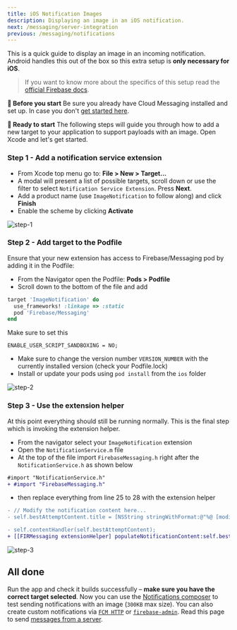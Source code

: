 ```yaml
---
title: iOS Notification Images
description: Displaying an image in an iOS notification.
next: /messaging/server-integration
previous: /messaging/notifications
---
```


This is a quick guide to display an image in an incoming notification. Android handles this out of the box so this extra setup is **only necessary for iOS**.

> If you want to know more about the specifics of this setup read the [official Firebase docs](https://firebase.google.com/docs/cloud-messaging/ios/send-image).

**🚨 Before you start**
Be sure you already have Cloud Messaging installed and set up. In case you don't [get started here](/messaging/usage).

**🏁 Ready to start**
The following steps will guide you through how to add a new target to your application to support payloads with an image. Open Xcode and let's get started.

### Step 1 - Add a notification service extension

- From Xcode top menu go to: **File > New > Target...**
- A modal will present a list of possible targets, scroll down or use the filter to select `Notification Service Extension`. Press **Next**.
- Add a product name (use `ImageNotification` to follow along) and click **Finish**
- Enable the scheme by clicking **Activate**

![step-1](/assets/docs/messaging/ios-notification-images-step-1.gif)

### Step 2 - Add target to the Podfile

Ensure that your new extension has access to Firebase/Messaging pod by adding it in the Podfile:

- From the Navigator open the Podfile: **Pods > Podfile**
- Scroll down to the bottom of the file and add

```Ruby
target 'ImageNotification' do
  use_frameworks! :linkage => :static
  pod 'Firebase/Messaging'
end
```

Make sure to set this
```
ENABLE_USER_SCRIPT_SANDBOXING = NO;
```

- Make sure to change the version number `VERSION_NUMBER` with the currently installed version (check your Podfile.lock)
- Install or update your pods using `pod install` from the `ios` folder

![step-2](/assets/docs/messaging/ios-notification-images-step-2.gif)

### Step 3 - Use the extension helper

At this point everything should still be running normally. This is the final step which is invoking the extension helper.

- From the navigator select your `ImageNotification` extension
- Open the `NotificationService.m` file
- At the top of the file import `FirebaseMessaging.h` right after the `NotificationService.h` as shown below

```diff
#import "NotificationService.h"
+ #import "FirebaseMessaging.h"
```

- then replace everything from line 25 to 28 with the extension helper

```diff
- // Modify the notification content here...
- self.bestAttemptContent.title = [NSString stringWithFormat:@"%@ [modified]", self.bestAttemptContent.title];

- self.contentHandler(self.bestAttemptContent);
+ [[FIRMessaging extensionHelper] populateNotificationContent:self.bestAttemptContent withContentHandler:contentHandler];
```

![step-3](/assets/docs/messaging/ios-notification-images-step-3.gif)

## All done

Run the app and check it builds successfully – **make sure you have the correct target selected**. Now you can use the [Notifications composer](https://console.firebase.google.com/u/0/project/_/notification) to test sending notifications with an image (`300KB` max size). You can also create custom notifications via [`FCM HTTP`](https://firebase.google.com/docs/cloud-messaging/http-server-ref) or [`firebase-admin`](https://www.npmjs.com/package/firebase-admin). Read this page to send [messages from a server](/messaging/server-integration).
